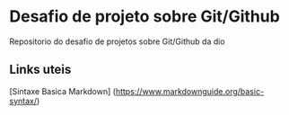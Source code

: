 # Desafio de projeto sobre Git/Github
Repositorio do desafio de projetos sobre Git/Github da dio

## Links uteis
[Sintaxe Basica Markdown] (https://www.markdownguide.org/basic-syntax/)
